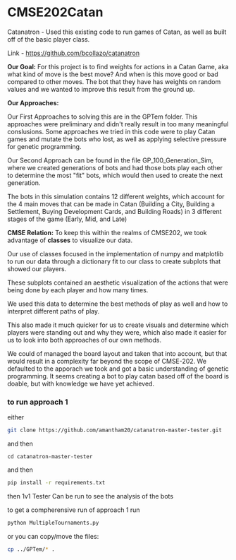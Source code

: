 # CMSE202Catan

Catanatron - Used this existing code to run games of Catan, as well as built off of the basic player class.

Link - https://github.com/bcollazo/catanatron

**Our Goal:** For this project is to find weights for actions in a Catan Game, aka what kind of move is the best move? And when is this move good or bad compared to other moves. The bot that they have has weights on random values and we wanted to improve this result from the ground up.

**Our Approaches:**

Our First Approaches to solving this are in the GPTem folder. This approaches were preliminary and didn't really result in too many meaningful conslusions. Some approaches we tried in this code were to play Catan games and mutate the bots who lost, as well as applying selective pressure for genetic programming.

Our Second Approach can be found in the file GP\_100\_Generation\_Sim, where we created generations of bots and had those bots play each other to determine the most "fit" bots, which would then used to create the next generation.

The bots in this simulation contains 12 different weights, which account for the 4 main moves that can be made in Catan (Building a City, Building a Settlement, Buying Development Cards, and Building Roads) in 3 different stages of the game (Early, Mid, and Late)

**CMSE Relation:**
To keep this within the realms of CMSE202, we took advantage of **classes** to visualize our data.

Our use of classes focused in the implementation of numpy and matplotlib to run our data through a dictionary fit to our class to create subplots that showed our players.

These subplots contained an aesthetic visualization of the actions that were being done by each player and how many times.

We used this data to determine the best methods of play as well and how to interpret different paths of play.

This also made it much quicker for us to create visuals and determine which players were standing out and why they were, which also made it easier for us to look into both approaches of our own methods.

We could of managed the board layout and taken that into account, but that would result in a complexity far beyond the scope of CMSE-202. We defaulted to the apporach we took and got a basic understanding of genetic programming. It seems creating a bot to play catan based off of the board is doable, but with knowledge we have yet achieved.

### to run approach 1

either

``` Bash
git clone https://github.com/amantham20/catanatron-master-tester.git
```

and then

```cd catanatron-master-tester```

and then 

``` Bash
pip install -r requirements.txt
```

then 1v1 Tester Can be run to see the analysis of the bots

to get a compherensive run of approach 1 run

``` Bash
python MultipleTournaments.py
```

or
you can copy/move the files:
    
```Bash  
cp ../GPTem/* .
```